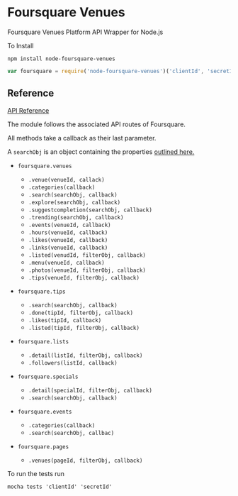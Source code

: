 # Foursquare Venues

Foursquare Venues Platform API Wrapper for Node.js

To Install

`npm install node-foursquare-venues`


``` javascript
var foursquare = require('node-foursquare-venues')('clientId', 'secretId')
```

## Reference
[API Reference](https://developer.foursquare.com/overview/venues)

The module follows the associated API routes of Foursquare.

All methods take a callback as their last parameter.

A `searchObj` is an object containing the properties [outlined here.](https://developer.foursquare.com/docs/venues/search)

* `foursquare.venues`
   * `.venue(venueId, callack)`
   * `.categories(callback)`
   * `.search(searchObj, callback)`
   * `.explore(searchObj, callback)`
   * `.suggestcompletion(searchObj, callback)`
   * `.trending(searchObj, callback)`
   * `.events(venueId, callback)`
   * `.hours(venueId, callback)`
   * `.likes(venueId, callback)`
   * `.links(venueId, callback)`
   * `.listed(venudId, filterObj, callback)`
   * `.menu(venueId, callback)`
   * `.photos(venueId, filterObj, callback)`
   * `.tips(venueId, filterObj, callback)`
   
* `foursquare.tips`
   * `.search(searchObj, callback)`
   * `.done(tipId, filterObj, callback)`
   * `.likes(tipId, callback)`
   * `.listed(tipId, filterObj, callback)`
   
* `foursquare.lists`
   * `.detail(listId, filterObj, callback)`
   * `.followers(listId, callback)`
   
* `foursquare.specials`
   * `.detail(specialId, filterObj, callback)`
   * `.search(searchObj, callback)`

* `foursquare.events`
   * `.categories(callback)`
   * `.search(searchObj, callbac)`

* `foursquare.pages`
   * `.venues(pageId, filterObj, callback)`


To run the tests run

`mocha tests 'clientId' 'secretId'`